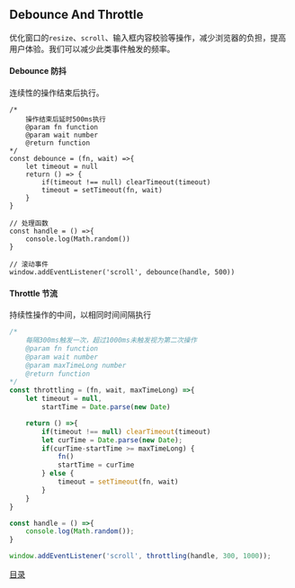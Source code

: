 ## Debounce And Throttle

优化窗口的`resize`、`scroll`、输入框内容校验等操作，减少浏览器的负担，提高用户体验。我们可以减少此类事件触发的频率。

#### Debounce 防抖
连续性的操作结束后执行。

~~~
/*
    操作结束后延时500ms执行
    @param fn function
    @param wait number
    @return function
*/
const debounce = (fn, wait) =>{
    let timeout = null
    return () => {
        if(timeout !== null) clearTimeout(timeout)
        timeout = setTimeout(fn, wait)
    }
}

// 处理函数
const handle = () =>{
    console.log(Math.random())
}

// 滚动事件
window.addEventListener('scroll', debounce(handle, 500))
~~~

#### Throttle 节流
持续性操作的中间，以相同时间间隔执行

```Javascript
/*
    每隔300ms触发一次，超过1000ms未触发视为第二次操作
    @param fn function
    @param wait number
    @param maxTimeLong number
    @return function
*/
const throttling = (fn, wait, maxTimeLong) =>{
    let timeout = null,
        startTime = Date.parse(new Date)

    return () =>{
        if(timeout !== null) clearTimeout(timeout)
        let curTime = Date.parse(new Date);
        if(curTime-startTime >= maxTimeLong) {
            fn()
            startTime = curTime
        } else {
            timeout = setTimeout(fn, wait)
        }
    }
}

const handle = () =>{
    console.log(Math.random());
}

window.addEventListener('scroll', throttling(handle, 300, 1000));
```
[目录](https://github.com/beverle-y/note)
